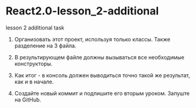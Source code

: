 # React2.0-lesson_2-additional
lesson 2 additional task

1) Организовать этот проект, используя только классы. Также разделение на 3 файла. 

2) В результирующем файле должны вызываться все необходимые конструкторы.

3) Как итог - в консоль должен выводиться точно такой же результат, как и в начале. 

4) Создайте новый коммит и подпишите его вторым уроком. Запуште на GitHub.